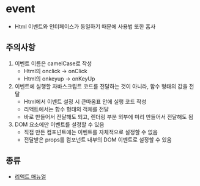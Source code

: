 # event
- Html 이벤트와 인터페이스가 동일하기 때문에 사용법 또한 흡사

## 주의사항
1. 이벤트 이름은 camelCase로 작성
	- Html의 onclick -> onClick
	- Html의 onkeyup -> onKeyUp
2. 이벤트에 실행할 자바스크립트 코드를 전달하는 것이 아니라, 함수 형태의 값을 전달
	- Html에서 이벤트 설정 시 큰따옴표 안에 실행 코드 작성
	- 리액트에서는 함수 형태의 객체를 전달
	- 바로 만들어서 전달해도 되고, 렌더링 부분 외부에 미리 만들어서 전달해도 됨
3. DOM 요소에만 이벤트를 설정할 수 있음
	- 직접 만든 컴포넌트에는 이벤트를 자체적으로 설정할 수 없음
	- 전달받은 props를 컴포넌트 내부의 DOM 이벤트로 설정할 수 있음

## 종류
- [리액트 매뉴얼](https://facebook.github.io/react/docs/events.html)
